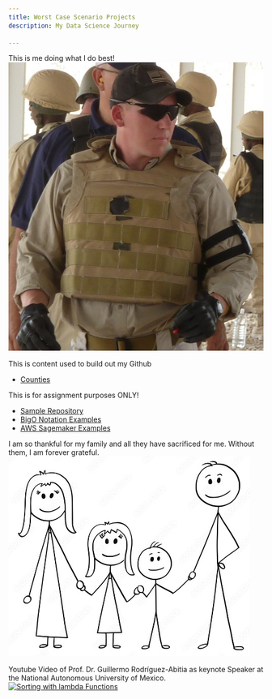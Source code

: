 ```yaml
---
title: Worst Case Scenario Projects
description: My Data Science Journey

---
```






This is me doing what I do best!
![My Picture](/pics/Iraq_2.jpg)

This is content used to build out my Github

- [Counties](/counties/index.md)

This is for assignment purposes ONLY!

- [Sample Repository](https://github.com/WorstCase26/BUAD-Launch)
- [BigO Notation Examples](https://github.com/WorstCase26/CTCI-BigO-Examples-Python)
- [AWS Sagemaker Examples](https://github.com/WorstCase26/amazon-sagemaker-examples)
  






I am so thankful for my family and all they have sacrificed for me. Without them, I am forever grateful.
[![Pray](pics/family.jpg)](https://www.youtube.com/watch?v=8h--kFui1JA)


Youtube Video of Prof. Dr. Guillermo Rodríguez-Abitia as keynote Speaker at the National Autonomous University of Mexico.  
[![Sorting with lambda Functions](https://img.youtube.com/vi/VBeobBcnEqI/0.jpg)](https://www.youtube.com/watch?v=VBeobBcnEqI?t)
